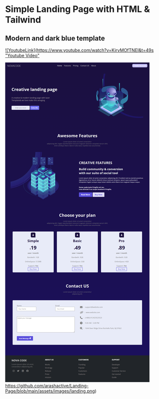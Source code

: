 # Simple Landing Page with HTML & Tailwind
## Modern and dark blue template

[![YoutubeLink](https://www.youtube.com/watch?v=KirvMOfTNEI&t=49s "Youtube Video"](https://github.com/arashactive/Landing-Page/blob/main/assets/images/thumb.PNG)

![Demo](https://github.com/arashactive/Landing-Page/blob/main/assets/images/landing.png)https://github.com/arashactive/Landing-Page/blob/main/assets/images/landing.png)

